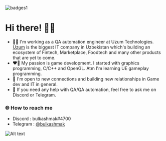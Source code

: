 ![badges1](https://img.shields.io/github/last-commit/bulkashmak/bulkashmak)
# Hi there! 😶‍🌫️

- 👨‍💻 I'm working as a QA automation engineer at Uzum Technologies. [Uzum](https://uzum.com/) is the biggest IT company in Uzbekistan which's building an ecosystem of Fintech, Marketplace, Foodtech and many other products that are yet to come.
- ❤️‍🔥 My passion is game development. I started with graphics programming, C/C++ and OpenGL. Atm I'm learning UE gameplay programming.
- 🤝 I'm open to new connections and building new relationships in Game dev and IT in general.
- 👻 If you need any help with QA/QA automation, feel free to ask me on Discord or Telegram.
### 🌐 How to reach me
- Discord  : bulkashmak#4700
- Telegram : [@bulkashmak](https://t.me/bulkashmak)
<!-- Markdown -->
![Alt text](https://spotify-recently-played-readme.vercel.app/api?user=31lxz2d4byvb763zh6q64easll7a&count=3&width=850)
<!-- Markdown -->
<!-- [![Top Langs](https://github-readme-stats.vercel.app/api/top-langs/?username=bulkashmak&card_width=850&theme=transparent&layout=compact&hide_title=true&langs_count=9)](https://github.com/anuraghazra/github-readme-stats) -->
<!--
**bulkashmak/bulkashmak** is a ✨ _special_ ✨ repository because its `README.md` (this file) appears on your GitHub profile.

Here are some ideas to get you started:

- 🔭 I’m currently working on ...
- 🌱 I’m currently learning ...
- 👯 I’m looking to collaborate on ...
- 🤔 I’m looking for help with ...
- 💬 Ask me about ...
- 📫 How to reach me: ...
- 😄 Pronouns: ...
- ⚡ Fun fact: ...
-->
